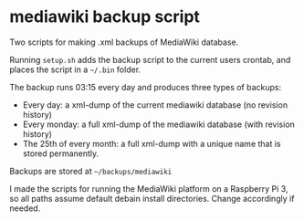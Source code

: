# mediawiki backup script
Two scripts for making .xml backups of MediaWiki database.

Running `setup.sh` adds the backup script to the current users crontab, and places the script in a `~/.bin` folder.

The backup runs 03:15 every day and produces three types of backups:

+ Every day: a xml-dump of the current mediawiki database (no revision history)
+ Every monday: a full xml-dump of the mediawiki database (with revision history)
+ The 25th of every month: a full xml-dump with a unique name that is stored permanently.

Backups are stored at `~/backups/mediawiki`

I made the scripts for running the MediaWiki platform on a Raspberry Pi 3, so all paths assume default debain install directories.
Change accordingly if needed.
